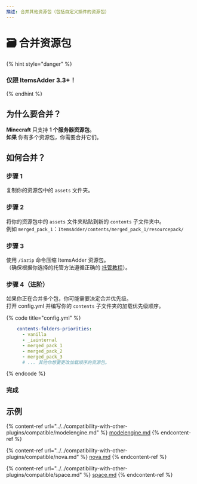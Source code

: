 ```yaml
---
描述: 合并其他资源包（包括自定义插件的资源包）
---
```


# 🗃 合并资源包

{% hint style="danger" %}
### 仅限 ItemsAdder 3.3+！
{% endhint %}

## 为什么要合并？

**Minecraft** 只支持 **1 个服务器资源包**。\
**如果** 你有多个资源包，你需要合并它们。

## 如何合并？

### 步骤 1

复制你的资源包中的 `assets` 文件夹。

### 步骤 2

将你的资源包中的 `assets` 文件夹粘贴到新的 `contents` 子文件夹中。\
例如 `merged_pack_1`：`ItemsAdder/contents/merged_pack_1/resourcepack/`

### 步骤 3

使用 `/iazip` 命令压缩 ItemsAdder 资源包。\
（确保根据你选择的托管方法遵循正确的 [托管教程](../resourcepack-hosting/)）。

### 步骤 4（进阶）

如果你正在合并多个包，你可能需要决定合并优先级。\
打开 config.yml 并编写你的 `contents` 子文件夹的加载优先级顺序。

{% code title="config.yml" %}
```yaml
    contents-folders-priorities:
      - vanilla
      - _iainternal
      - merged_pack_1
      - merged_pack_2
      - merged_pack_3
      # ... 其他你想要更改加载顺序的资源包。
```
{% endcode %}

### 完成

## 示例

{% content-ref url="../../compatibility-with-other-plugins/compatible/modelengine.md" %}
[modelengine.md](../../compatibility-with-other-plugins/compatible/modelengine.md)
{% endcontent-ref %}

{% content-ref url="../../compatibility-with-other-plugins/compatible/nova.md" %}
[nova.md](../../compatibility-with-other-plugins/compatible/nova.md)
{% endcontent-ref %}

{% content-ref url="../../compatibility-with-other-plugins/compatible/space.md" %}
[space.md](../../compatibility-with-other-plugins/compatible/space.md)
{% endcontent-ref %}
